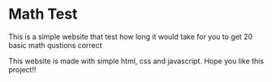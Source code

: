 # Math Test
This is a simple website that test how long it would take for you to get 20 basic math qustions correct  

This website is made with simple html, css and javascript.
Hope you like this project!!
